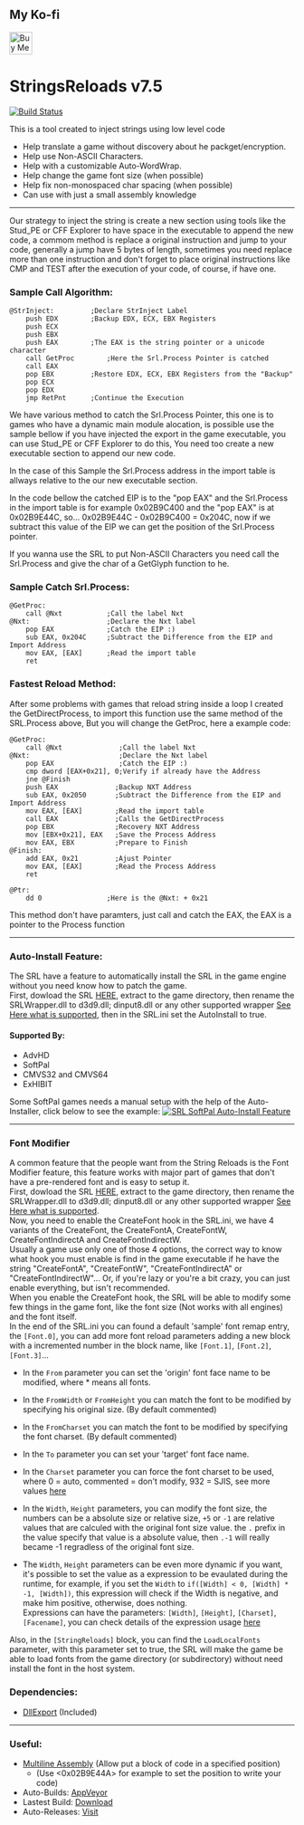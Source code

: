 ## My Ko-fi
<a href='https://ko-fi.com/Z8Z231I4Z' target='_blank'><img height='40' style='border:0px;height:40px;' src='https://cdn.ko-fi.com/cdn/kofi1.png?v=2' border='0' alt='Buy Me a Coffee at ko-fi.com' /></a>

# StringsReloads v7.5
[![Build Status](https://ci.appveyor.com/api/projects/status/github/marcussacana/StringReloads?branch=master&retina=true)](https://ci.appveyor.com/project/marcussacana/StringReloads)


This is a tool created to inject strings using low level code

* Help translate a game without discovery about he packget/encryption.
* Help use Non-ASCII Characters.
* Help with a customizable Auto-WordWrap.
* Help change the game font size (when possible)
* Help fix non-monospaced char spacing (when possible)
* Can use with just a small assembly knowledge


---
Our strategy to inject the string is create a new section using tools like the Stud_PE or CFF Explorer to have space in the executable to append the new code, a commom method is replace a original instruction and jump to your code, generally a jump have 5 bytes of length, sometimes you need replace more than one instruction and don't forget to place original instructions like CMP and TEST after the execution of your code, of course, if have one.

### Sample Call Algorithm:
```Assembly
@StrInject:			;Declare StrInject Label
	push EDX		;Backup EDX, ECX, EBX Registers
	push ECX
	push EBX
	push EAX		;The EAX is the string pointer or a unicode character
	call GetProc		;Here the Srl.Process Pointer is catched
	call EAX
	pop EBX			;Restore EDX, ECX, EBX Registers from the "Backup"
	pop ECX
	pop EDX
	jmp RetPnt		;Continue the Execution
```

We have various method to catch the Srl.Process Pointer, this one is to games who have a dynamic main module alocation, is possible use the sample bellow if you have injected the export in the game executable, you can use Stud_PE or CFF Explorer to do this, You need too create a new executable section to append our new code. 

In the case of this Sample the Srl.Process address in the import table is allways relative to the our new executable section.

In the code bellow the catched EIP is to the "pop EAX" and the Srl.Process in the import table is for example 0x02B9C400 and the "pop EAX" is at 0x02B9E44C, so...
0x02B9E44C - 0x02B9C400 = 0x204C, now if we subtract this value of the EIP we can get the position of the Srl.Process pointer.

If you wanna use the SRL to put Non-ASCII Characters you need call the Srl.Process and give the char of a GetGlyph function to he.

### Sample Catch Srl.Process:
```Assembly
@GetProc:
	call @Nxt	    	;Call the label Nxt
@Nxt:				    ;Declare the Nxt label
	pop EAX 		    ;Catch the EIP :)
	sub EAX, 0x204C		;Subtract the Difference from the EIP and Import Address
	mov EAX, [EAX]		;Read the import table
	ret
```
### Fastest Reload Method:
After some problems with games that reload string inside a loop I created the GetDirectProcess, to import this function use the same method of the SRL.Process above, But you will change the GetProc, here a example code:

```Assembly
@GetProc:
	call @Nxt	    	   ;Call the label Nxt
@Nxt:			    	   ;Declare the Nxt label
	pop EAX 		       ;Catch the EIP :)
	cmp dword [EAX+0x21], 0;Verify if already have the Address
	jne @Finish
	push EAX              ;Backup NXT Address
	sub EAX, 0x2050		  ;Subtract the Difference from the EIP and Import Address
	mov EAX, [EAX]		  ;Read the import table
	call EAX              ;Calls the GetDirectProcess
	pop EBX               ;Recovery NXT Address
	mov [EBX+0x21], EAX   ;Save the Process Address
	mov EAX, EBX          ;Prepare to Finish
@Finish:
	add EAX, 0x21         ;Ajust Pointer
	mov EAX, [EAX]		  ;Read the Process Address
	ret

@Ptr:
	dd 0                ;Here is the @Nxt: + 0x21

```
This method don't have paramters, just call and catch the EAX, the EAX is a pointer to the Process function

---

### Auto-Install Feature:
The SRL have a feature to automatically install the SRL in the game engine without you need know how to patch the game.  
First, dowload the SRL [HERE](https://github.com/marcussacana/StringReloads/releases/latest), extract to the game directory, then rename the SRLWrapper.dll to d3d9.dll; dinput8.dll or any other supported wrapper [See Here what is supported](https://github.com/marcussacana/StringReloads/tree/master/SRLWrapper/Wrapper), then in the SRL.ini set the AutoInstall to true.    

#### Supported By:
- AdvHD
- SoftPal
- CMVS32 and CMVS64
- ExHIBIT

Some SoftPal games needs a manual setup with the help of the Auto-Installer, click below to see the example:
[![SRL SoftPal Auto-Install Feature](http://img.youtube.com/vi/RAgZQBWqiJQ/0.jpg)](http://www.youtube.com/watch?v=RAgZQBWqiJQ "SRL SoftPal Auto-Install Feature")

---

### Font Modifier
A common feature that the people want from the String Reloads is the Font Modifier feature, this feature works with major part of games that don't have a pre-rendered font and is easy to setup it.  
First, dowload the SRL [HERE](https://github.com/marcussacana/StringReloads/releases/latest), extract to the game directory, then rename the SRLWrapper.dll to d3d9.dll; dinput8.dll or any other supported wrapper [See Here what is supported](https://github.com/marcussacana/StringReloads/tree/master/SRLWrapper/Wrapper).  
Now, you need to enable the CreateFont hook in the SRL.ini, we have 4 variants of the CreateFont, the CreateFontA, CreateFontW, CreateFontIndirectA and CreateFontIndirectW.  
Usually a game use only one of those 4 options, the correct way to know what hook you must enable is find in the game executable if he have the string "CreateFontA", "CreateFontW", "CreateFontIndirectA" or "CreateFontIndirectW"... Or, if you're lazy or you're a bit crazy, you can just enable everything, but isn't recommended.  
When you enable the CreateFont hook, the SRL will be able to modify some few things in the game font, like the font size (Not works with all engines) and the font itself.  
In the end of the SRL.ini you can found a default 'sample' font remap entry, the `[Font.0]`, you can add more font reload parameters adding a new block with a incremented number in the block name, like `[Font.1]`, `[Font.2]`, `[Font.3]`...  
- In the `From` parameter you can set the 'origin' font face name to be modified, where * means all fonts.
- In the `FromWidth` or `FromHeight` you can match the font to be modified by specifying his original size. (By default commented)
- In the `FromCharset` you can match the font to be modified by specifying the font charset. (By default commented)
- In the `To` parameter you can set your 'target' font face name.
- In the `Charset` parameter you can force the font charset to be used, where 0 = auto, commented = don't modify, 932 = SJIS, see more values [here](https://docs.microsoft.com/en-us/windows/win32/intl/code-page-identifiers)
- In the `Width`, `Height` parameters, you can modify the font size, the numbers can be a absolute size or relative size, `+5` or `-1` are relative values that are calculed with  the original font size value. the `.` prefix in the value specify that value is a absolute value, then `.-1` will really became -1 regradless of the original font size.  

- The `Width`, `Height` parameters can be even more dynamic if you want, it's possible to set the value as a expression to be evaulated during the runtime, for example, if you set the `Width` to `if([Width] < 0, [Width] * -1, [Width])`, this expression will check if the Width is negative, and make him positive, otherwise, does nothing.  
Expressions can have the parameters: `[Width]`, `[Height]`, `[Charset]`, `[Facename]`, you can check details of the expression usage [here](https://github.com/ncalc/ncalc/wiki)

Also, in the `[StringReloads]` block, you can find the `LoadLocalFonts` parameter, with this parameter set to true, the SRL will make the game be able to load fonts from the game directory (or subdirectory) without need install the font in the host system.

### Dependencies:
*	[DllExport](https://github.com/3F/DllExport) (Included)
---
### Useful:
* [Multiline Assembly](http://rammichael.com/multimate-assembler) (Allow put a block of code in a specified position)
	*  (Use <0x02B9E44A> for example to set the position to write your code)
* Auto-Builds: [AppVeyor](https://ci.appveyor.com/project/marcussacana/StringReloads/build/artifacts)
* Lastest Build: [Download](https://ci.appveyor.com/api/projects/marcussacana/StringReloads/artifacts/SRL/bin/SRLEngine.zip)
* Auto-Releases: [Visit](https://github.com/marcussacana/StringReloads/releases/latest)
